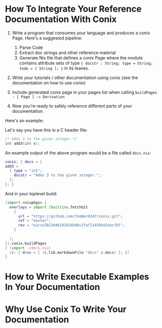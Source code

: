 # How To Integrate Your Reference Documentation With Conix

1. Write a program that consumes your language and produces a conix Page.
   Here's a suggested pipeline:

   1. Parse Code 
   1. Extract doc strings and other reference material 
   1. Generate Nix file that defines a conix Page where the module contains
      attribute sets of type `{ docstr : String; type = String; todo = [ String ]; }` in its leaves.

1. Write your tutorials / other documentation using conix (see the
   documentation on how to use conix)

1. Include generated conix page in your pages list when calling `buildPages : [ Page ] -> Derivation`

1. Now you're ready to safely reference different parts of your documentation.

Here's an example:

Let's say you have this in a C header file:

  ```c
  /* Adds 3 to the given integer.*/
int add3(int x); 
  ```

An example output of the above program would be a file called `docs.nix`:

  ```nix
conix: { docs = {
  add3 =
    { type = "int";
      docstr = "Adds 3 to the given integer.";
    };
}; }
  ```

And in your toplevel build:

```nix
(import <nixpkgs> {
  overlays = import (builtins.fetchGit
    { 
      url = "https://github.com/theNerd247/conix.git";
      ref = "master";
      rev = "e2cce2023846101b54b06c2faf21459bd2dacf6f";
    }
    
  );
}).conix.buildPages
[ (import ./docs.nix)
  (c: { drvs = [ (c.lib.markdownFile "docs" c.docs) ]; })
]


```



# How to Write Executable Examples In Your Documentation

# Why Use Conix To Write Your Documentation

